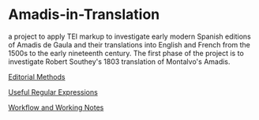 # Amadis-in-Translation
a project to apply TEI markup to investigate early modern Spanish editions of Amadis de Gaula and their translations into English and French from the 1500s to the early nineteenth century. The first phase of the project is to investigate Robert Southey's 1803 translation of Montalvo's Amadis. 

<a href="https://github.com/ebeshero/Amadis-in-Translation/wiki/Editing-Methods-for-Amadis-in-Translation">Editorial Methods</a>

<a href="https://github.com/ebeshero/Amadis-in-Translation/wiki/Useful-Regular-Expressions!">Useful Regular Expressions</a>

<a href="https://github.com/ebeshero/Amadis-in-Translation/wiki/Workflow-and-Working-Notes">Workflow and Working Notes</a>


